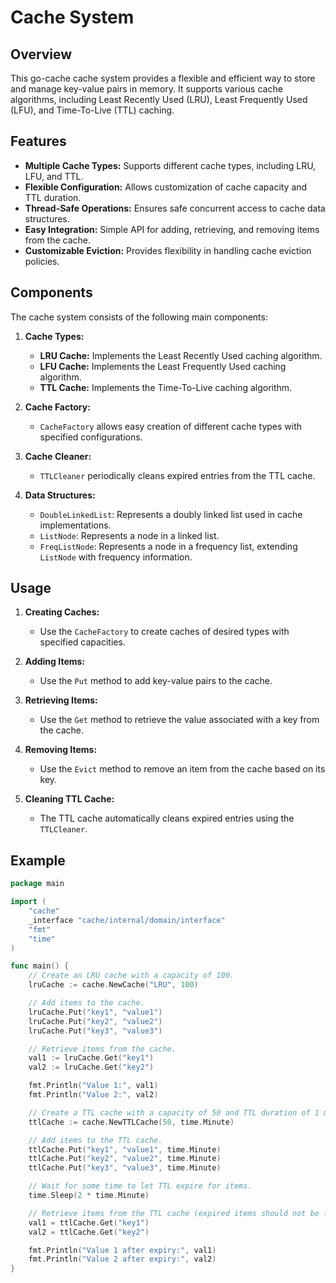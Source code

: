 # Cache System

## Overview

This go-cache cache system provides a flexible and efficient way to store and manage key-value pairs in memory. It supports various cache algorithms, including Least Recently Used (LRU), Least Frequently Used (LFU), and Time-To-Live (TTL) caching.

## Features

- **Multiple Cache Types:** Supports different cache types, including LRU, LFU, and TTL.
- **Flexible Configuration:** Allows customization of cache capacity and TTL duration.
- **Thread-Safe Operations:** Ensures safe concurrent access to cache data structures.
- **Easy Integration:** Simple API for adding, retrieving, and removing items from the cache.
- **Customizable Eviction:** Provides flexibility in handling cache eviction policies.

## Components

The cache system consists of the following main components:

1. **Cache Types:**
    - **LRU Cache:** Implements the Least Recently Used caching algorithm.
    - **LFU Cache:** Implements the Least Frequently Used caching algorithm.
    - **TTL Cache:** Implements the Time-To-Live caching algorithm.

2. **Cache Factory:**
    - `CacheFactory` allows easy creation of different cache types with specified configurations.

3. **Cache Cleaner:**
    - `TTLCleaner` periodically cleans expired entries from the TTL cache.

4. **Data Structures:**
    - `DoubleLinkedList`: Represents a doubly linked list used in cache implementations.
    - `ListNode`: Represents a node in a linked list.
    - `FreqListNode`: Represents a node in a frequency list, extending `ListNode` with frequency information.

## Usage

1. **Creating Caches:**
    - Use the `CacheFactory` to create caches of desired types with specified capacities.

2. **Adding Items:**
    - Use the `Put` method to add key-value pairs to the cache.

3. **Retrieving Items:**
    - Use the `Get` method to retrieve the value associated with a key from the cache.

4. **Removing Items:**
    - Use the `Evict` method to remove an item from the cache based on its key.

5. **Cleaning TTL Cache:**
    - The TTL cache automatically cleans expired entries using the `TTLCleaner`.

## Example

```go
package main

import (
	"cache"
	_interface "cache/internal/domain/interface"
	"fmt"
	"time"
)

func main() {
	// Create an LRU cache with a capacity of 100.
	lruCache := cache.NewCache("LRU", 100)

	// Add items to the cache.
	lruCache.Put("key1", "value1")
	lruCache.Put("key2", "value2")
	lruCache.Put("key3", "value3")

	// Retrieve items from the cache.
	val1 := lruCache.Get("key1")
	val2 := lruCache.Get("key2")

	fmt.Println("Value 1:", val1)
	fmt.Println("Value 2:", val2)

	// Create a TTL cache with a capacity of 50 and TTL duration of 1 minute.
	ttlCache := cache.NewTTLCache(50, time.Minute)

	// Add items to the TTL cache.
	ttlCache.Put("key1", "value1", time.Minute)
	ttlCache.Put("key2", "value2", time.Minute)
	ttlCache.Put("key3", "value3", time.Minute)

	// Wait for some time to let TTL expire for items.
	time.Sleep(2 * time.Minute)

	// Retrieve items from the TTL cache (expired items should not be found).
	val1 = ttlCache.Get("key1")
	val2 = ttlCache.Get("key2")

	fmt.Println("Value 1 after expiry:", val1)
	fmt.Println("Value 2 after expiry:", val2)
}
